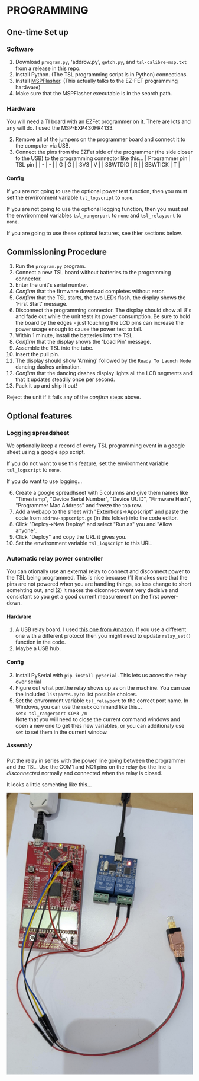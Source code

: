 # PROGRAMMING

## One-time Set up

### Software
 1. Download `program.py`, 'addrow.py', `getch.py`, and `tsl-calibre-msp.txt` from a release in this repo.
 2. Install Python. (The TSL programming script is in Python)
 connections. 
 4. Install [MSPFlasher](https://www.ti.com/tool/MSP430-FLASHER). (This actually talks to the EZ-FET programming hardware)
 5. Make sure that the MSPFlasher executable is in the search path.

### Hardware

You will need a TI board with an EZFet programmer on it. There are lots and any will do. I used the MSP-EXP430FR4133.

2. Remove all of the jumpers on the programmer board and connect it to the computer via USB.
3. Connect the pins from the EZFet side of the programmer (the side closer to the USB) to the programming connector like this...
    | Programmer pin | TSL pin |
    | - | - | 
    | G | G |
    | 3V3 | V |
    | SBWTDIO | R | 
    | SBWTICK | T |
 
 #### Config

If you are not going to use the optional power test function, then you must set the envrironment variable `tsl_logscript` to `none`. 

If you are not going to use the optional logging function, then you must set the envrironment variables `tsl_rangerport` to `none` and `tsl_relayport` to `none`. 

If you are going to use these optional features, see thier sections below. 

## Commissioning Procedure
1. Run the `program.py` program.
1. Connect a new TSL board without batteries to the programming connector.
2. Enter the unit's serial number. 
2. _Confirm_ that the firmware download completes without error.
3. _Confirm_ that the TSL starts, the two LEDs flash, the display shows the 'First Start' message.
4. Disconnect the programming connector. The display should show all 8's and fade out while the unit tests its power consumption. Be sure to hold the board by the edges - just touching the LCD pins can increase the power usage enough to cause the power test to fail. 
5. Within 1 minute, install the batteries into the TSL.
6. _Confirm_ that the display shows the 'Load Pin' message.
7. Assemble the TSL into the tube.
8. Insert the pull pin.
9. The display should show 'Arming' followed by the `Ready To Launch Mode` dancing dashes animation.
9. _Confirm_ that the dancing dashes display lights all the LCD segments and that it updates steadily once per second. 
10. Pack it up and ship it out!

Reject the unit if it fails any of the _confirm_ steps above.

## Optional features

### Logging spreadsheet

We optionally keep a record of every TSL programming event in a google sheet using a google app script. 

If you do not want to use this feature, set the environment variable `tsl_logscript` to `none`.

If you do want to use logging...

6. Create a google spreadhseet with 5 columns and give them names like "Timestamp",	"Device Serial Number",	"Device UUID",	"Firmware Hash", "Programmer Mac Address" and freeze the top row.
 7. Add a webapp to the sheet with "Extentions->Appscript" and paste the code from `addrow-appscript.gs` (in this folder) into the code editor.
 8. Click "Deploy->New Deploy" and select "Run as" you and "Allow anyone".
 9. Click "Deploy" and copy the URL it gives you. 
 9. Set the envrironment variable `tsl_logscript` to this URL. 
  
### Automatic relay power controller

You can otionally use an external relay to connect and disconnect power to the TSL being programmed. This is nice becuase (1) it makes sure that the pins are not powered when you are handling
things, so less change to short somehting out, and (2) it makes the diconnect event very decisive and consistant so you get a good current measurement on the first power-down. 

#### Hardware

1. A USB relay board. I used [this one from Amazon](https://amzn.to/40phLwM). If you use a different one with a different protocol then you might need to update `relay_set()` function in the code. 
3. Maybe a USB hub. 

#### Config

3. Install PySerial with `pip install pyserial`. This lets us acces the relay over serial 
2. Figure out what portthe relay shows up as on the machine. You can use the included `listports.py` to list possible choices.
3. Set the envronment variable `tsl_relayport` to the correct port name. In Windows, you can use the `setx` command like this...  
`setx tsl_rangerport COM3 /m`  
Note that you will need to close the current command windows and open a new one to get thes new variables, or you can additionaly use `set` to set them in the current window. 

##### Assembly

Put the relay in series with the power line going between the programmer and the TSL. Use the COM1 and NO1 pins on the relay (so the line is *disconnected* normally and connected when the relay is closed.

It looks a little somehting like this...

![relay-setup](relay-setup.png)

